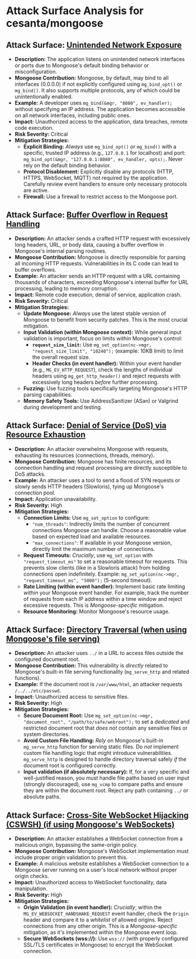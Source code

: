 # Attack Surface Analysis for cesanta/mongoose

## Attack Surface: [Unintended Network Exposure](./attack_surfaces/unintended_network_exposure.md)

*   **Description:** The application listens on unintended network interfaces or ports due to Mongoose's default binding behavior or misconfiguration.
*   **Mongoose Contribution:** Mongoose, by default, may bind to all interfaces (0.0.0.0) if not explicitly configured using `mg_bind_opt()` or `mg_bind()`. It also supports multiple protocols, any of which could be unintentionally enabled.
*   **Example:** A developer uses `mg_bind(&mgr, "8080", ev_handler);` without specifying an IP address. The application becomes accessible on all network interfaces, including public ones.
*   **Impact:** Unauthorized access to the application, data breaches, remote code execution.
*   **Risk Severity:** Critical
*   **Mitigation Strategies:**
    *   **Explicit Binding:** *Always* use `mg_bind_opt()` or `mg_bind()` with a specific, trusted IP address (e.g., `127.0.0.1` for localhost) and port: `mg_bind_opt(&mgr, "127.0.0.1:8080", ev_handler, opts);`.  Never rely on the default binding behavior.
    *   **Protocol Disablement:** Explicitly disable any protocols (HTTP, HTTPS, WebSocket, MQTT) not required by the application.  Carefully review event handlers to ensure only necessary protocols are active.
    *   **Firewall:** Use a firewall to restrict access to the Mongoose port.

## Attack Surface: [Buffer Overflow in Request Handling](./attack_surfaces/buffer_overflow_in_request_handling.md)

*   **Description:** An attacker sends a crafted HTTP request with excessively long headers, URL, or body data, causing a buffer overflow in Mongoose's internal parsing routines.
*   **Mongoose Contribution:** Mongoose is directly responsible for parsing all incoming HTTP requests. Vulnerabilities in its C code can lead to buffer overflows.
*   **Example:** An attacker sends an HTTP request with a URL containing thousands of characters, exceeding Mongoose's internal buffer for URL processing, leading to memory corruption.
*   **Impact:** Remote code execution, denial of service, application crash.
*   **Risk Severity:** Critical
*   **Mitigation Strategies:**
    *   **Update Mongoose:** *Always* use the latest stable version of Mongoose to benefit from security patches. This is the most crucial mitigation.
    *   **Input Validation (within Mongoose context):** While general input validation is important, focus on limits *within* Mongoose's control:
        *   **`request_size_limit`:** Use `mg_set_option(nc->mgr, "request_size_limit", "10240");` (example: 10KB limit) to limit the overall request size.
        *   **Header Checks (in event handler):** Within your event handler (e.g., `MG_EV_HTTP_REQUEST`), check the lengths of individual headers using `mg_get_http_header()` and reject requests with excessively long headers *before* further processing.
    *   **Fuzzing:** Use fuzzing tools specifically targeting Mongoose's HTTP parsing capabilities.
    *   **Memory Safety Tools:** Use AddressSanitizer (ASan) or Valgrind during development and testing.

## Attack Surface: [Denial of Service (DoS) via Resource Exhaustion](./attack_surfaces/denial_of_service__dos__via_resource_exhaustion.md)

*   **Description:** An attacker overwhelms Mongoose with requests, exhausting its resources (connections, threads, memory).
*   **Mongoose Contribution:** Mongoose has finite resources, and its connection handling and request processing are directly susceptible to DoS attacks.
*   **Example:** An attacker uses a tool to send a flood of SYN requests or slowly sends HTTP headers (Slowloris), tying up Mongoose's connection pool.
*   **Impact:** Application unavailability.
*   **Risk Severity:** High
*   **Mitigation Strategies:**
    *   **Connection Limits:** Use `mg_set_option` to configure:
        *   `"num_threads"`:  Indirectly limits the number of concurrent connections Mongoose can handle.  Choose a reasonable value based on expected load and available resources.
        *   `"max_connections"`: If available in your Mongoose version, directly limit the maximum number of connections.
    *   **Request Timeouts:**  *Crucially*, use `mg_set_option` with `"request_timeout_ms"` to set a reasonable timeout for requests.  This prevents slow clients (like in a Slowloris attack) from holding connections open indefinitely.  Example: `mg_set_option(nc->mgr, "request_timeout_ms", "5000");` (5-second timeout).
    *   **Rate Limiting (within event handler):** Implement basic rate limiting *within* your Mongoose event handler.  For example, track the number of requests from each IP address within a time window and reject excessive requests.  This is *Mongoose-specific* mitigation.
    * **Resource Monitoring:** Monitor Mongoose's resource usage.

## Attack Surface: [Directory Traversal (when using Mongoose's file serving)](./attack_surfaces/directory_traversal__when_using_mongoose's_file_serving_.md)

*   **Description:** An attacker uses `../` in a URL to access files outside the configured document root.
*   **Mongoose Contribution:** This vulnerability is *directly* related to Mongoose's built-in file serving functionality (`mg_serve_http` and related functions).
*   **Example:** If the document root is `/var/www/html`, an attacker requests `/../../etc/passwd`.
*   **Impact:** Unauthorized access to sensitive files.
*   **Risk Severity:** High
*   **Mitigation Strategies:**
    *   **Secure Document Root:** Use `mg_set_option(nc->mgr, "document_root", "/path/to/safe/webroot");` to set a *dedicated* and restricted document root that *does not* contain any sensitive files or system directories.
    *   **Avoid Custom File Handling:** *Rely* on Mongoose's built-in `mg_serve_http` function for serving static files.  Do *not* implement custom file handling logic that might introduce vulnerabilities.  `mg_serve_http` is designed to handle directory traversal safely *if* the document root is configured correctly.
    * **Input validation (if absolutely necessary):** If, for a very specific and well-justified reason, you *must* handle file paths based on user input (strongly discouraged), use `mg_vcmp` to compare paths and ensure they are within the document root. Reject any path containing `../` or absolute paths.

## Attack Surface: [Cross-Site WebSocket Hijacking (CSWSH) (if using Mongoose's WebSockets)](./attack_surfaces/cross-site_websocket_hijacking__cswsh___if_using_mongoose's_websockets_.md)

*   **Description:** An attacker establishes a WebSocket connection from a malicious origin, bypassing the same-origin policy.
*   **Mongoose Contribution:** Mongoose's WebSocket implementation must include proper origin validation to prevent this.
*   **Example:** A malicious website establishes a WebSocket connection to a Mongoose server running on a user's local network without proper origin checks.
*   **Impact:** Unauthorized access to WebSocket functionality, data manipulation.
*   **Risk Severity:** High
*   **Mitigation Strategies:**
    *   **Origin Validation (in event handler):** *Crucially*, within the `MG_EV_WEBSOCKET_HANDSHAKE_REQUEST` event handler, check the `Origin` header and compare it to a *whitelist* of allowed origins.  Reject connections from any other origin.  This is a *Mongoose-specific* mitigation, as it's implemented within the Mongoose event loop.
    *   **Secure WebSockets (wss://):** Use `wss://` (with properly configured SSL/TLS certificates in Mongoose) to encrypt the WebSocket connection.

